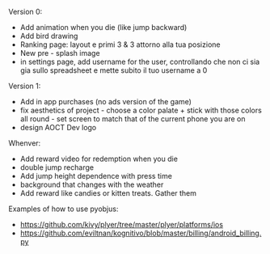 Version 0:
- Add animation when you die (like jump backward)
- Add bird drawing
- Ranking page: layout e primi 3 & 3 attorno alla tua posizione
- New pre - splash image
- in settings page, add username for the user, controllando che non ci sia gia sullo spreadsheet e mette subito il tuo username a 0


Version 1:
- Add in app purchases (no ads version of the game)
- fix aesthetics of project - choose a color palate + stick with those colors all round - set screen to match that of the current phone you are on
- design AOCT Dev logo


Whenver:
- Add reward video for redemption when you die
- double jump recharge
- Add jump height dependence with press time
- background that changes with the weather
- Add reward like candies or kitten treats. Gather them


Examples of how to use pyobjus:
- https://github.com/kivy/plyer/tree/master/plyer/platforms/ios
- https://github.com/eviltnan/kognitivo/blob/master/billing/android_billing.py
